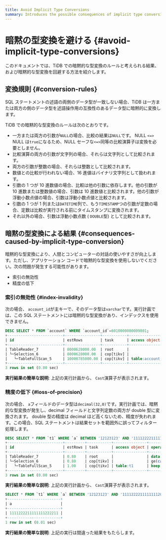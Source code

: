 ```yaml
---
title: Avoid Implicit Type Conversions
summary: Introduces the possible consequences of implicit type conversions in TiDB and ways to avoid them.
---
```


# 暗黙の型変換を避ける {#avoid-implicit-type-conversions}

このドキュメントでは、TiDB での暗黙的な型変換のルールと考えられる結果、および暗黙的な型変換を回避する方法を紹介します。

## 変換規則 {#conversion-rules}

SQL ステートメントの述語の両側のデータ型が一致しない場合、TiDB は一方または両方の側のデータ型を述語操作用の互換性のあるデータ型に暗黙的に変換します。

TiDB での暗黙的な型変換のルールは次のとおりです。

-   一方または両方の引数が`NULL`の場合、比較の結果は`NULL`です。 NULL `<=>` NULL は`true`になるため、NULL セーフな`<=>`同等の比較演算子は変換を必要としません。
-   比較演算の両方の引数が文字列の場合、それらは文字列として比較されます。
-   両方の引数が整数の場合、それらは整数として比較されます。
-   数値との比較が行われない場合、16 進値はバイナリ文字列として扱われます。
-   引数の 1 つが 10 進数値の場合、比較は他の引数に依存します。他の引数が 10 進数または整数値の場合、引数は 10 進数値と比較されます。他の引数が浮動小数点値の場合、引数は浮動小数点値と比較されます。
-   引数の 1 つが 1 列または`DATETIME`列で、もう`TIMESTAMP`つの引数が定数の場合、定数は比較が実行される前にタイムスタンプに変換されます。
-   それ以外の場合、引数は浮動小数点数 ( `DOUBLE`型) として比較されます。

## 暗黙の型変換による結果 {#consequences-caused-by-implicit-type-conversion}

暗黙的な型変換により、人間とコンピューターの対話の使いやすさが向上します。ただし、アプリケーション コードで暗黙的な型変換を使用しないでください。次の問題が発生する可能性があります。

-   索引の無効性
-   精度の低下

### 索引の無効性 {#index-invalidity}

次の場合、 `account_id`が主キーで、そのデータ型は`varchar`です。実行計画では、この SQL ステートメントには暗黙的な型変換があり、インデックスを使用できません。


```sql
DESC SELECT * FROM `account` WHERE `account_id`=6010000000009801;
+-------------------------+----------------+-----------+---------------+------------------------------------------------------------+
| id                      | estRows        | task      | access object | operator info                                              |
+-------------------------+----------------+-----------+---------------+------------------------------------------------------------+
| TableReader_7           | 8000628000.00  | root      |               | data:Selection_6                                           |
| └─Selection_6           | 8000628000.00  | cop[tikv] |               | eq(cast(findpt.account.account_id), 6.010000000009801e+15) |
|   └─TableFullScan_5     | 10000785000.00 | cop[tikv] | table:account | keep order:false                                           |
+-------------------------+----------------+-----------+---------------+------------------------------------------------------------+
3 rows in set (0.00 sec)
```

**実行結果の簡単な説明**: 上記の実行計画から、 `Cast`演算子が表示されます。

### 精度の低下 {#loss-of-precision}

次の場合、 `a`フィールドのデータ型は`decimal(32,0)`です。実行計画では、暗黙的な型変換が発生し、decimal フィールドと文字列定数の両方が double 型に変換されます。 double 型の精度は decimal ほど高くないため、精度が失われます。この場合、SQL ステートメントは結果セットを範囲外に誤ってフィルター処理します。


```sql
DESC SELECT * FROM `t1` WHERE `a` BETWEEN '12123123' AND '1111222211111111200000';
+-------------------------+---------+-----------+---------------+-------------------------------------------------------------------------------------+
| id                      | estRows | task      | access object | operator info                                                                       |
+-------------------------+---------+-----------+---------------+-------------------------------------------------------------------------------------+
| TableReader_7           | 0.80    | root      |               | data:Selection_6                                                                    |
| └─Selection_6           | 0.80    | cop[tikv] |               | ge(cast(findpt.t1.a), 1.2123123e+07), le(cast(findpt.t1.a), 1.1112222111111112e+21) |
|   └─TableFullScan_5     | 1.00    | cop[tikv] | table:t1      | keep order:false, stats:pseudo                                                      |
+-------------------------+---------+-----------+---------------+-------------------------------------------------------------------------------------+
3 rows in set (0.00 sec)
```

**実行結果の簡単な説明**: 上記の実行計画から、 `Cast`演算子が表示されます。


```sql
SELECT * FROM `t1` WHERE `a` BETWEEN '12123123' AND '1111222211111111200000';
+------------------------+
| a                      |
+------------------------+
| 1111222211111111222211 |
+------------------------+
1 row in set (0.01 sec)

```

**実行結果の簡単な説明**: 上記の実行は間違った結果をもたらします。
